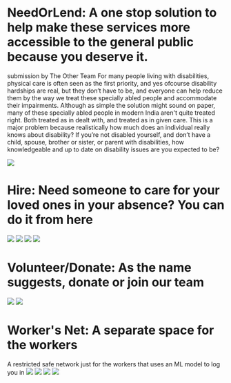 # NeedOrLend: A one stop solution to help make these services more accessible to the general public because you deserve it. 

submission by The Other Team 
For many people living with disabilities, physical care is often seen as the first priority, and yes ofcourse disability hardships are real, but they don’t have to be, and everyone can help reduce them by the way we treat these specially abled people and accommodate their impairments. Although as simple the solution might sound on paper, many of these specially abled people in modern India aren't quite treated right. Both treated as in dealt with, and treated as in given care. 
This is a major problem because realistically how much does an individual really knows about disability? If you’re not disabled yourself, and don’t have a child, spouse, brother or sister, or parent with disabilities, how knowledgeable and up to date on disability issues are you expected to be?

<img src="https://github.com/tanush122003/TECHNOHACK/blob/main/NeedOrLend/screenshots/Screenshot%20(6).png">


# Hire: Need someone to care for your loved ones in your absence? You can do it from here

<img src="https://github.com/tanush122003/TECHNOHACK/blob/main/NeedOrLend/screenshots/Screenshot%20(7).png">
<img src="https://github.com/tanush122003/TECHNOHACK/blob/main/NeedOrLend/screenshots/Screenshot%20(10).png">
<img src="https://github.com/tanush122003/TECHNOHACK/blob/main/NeedOrLend/screenshots/Screenshot%20(8).png">
<img src="https://github.com/tanush122003/TECHNOHACK/blob/main/NeedOrLend/screenshots/Screenshot%20(9).png">


# Volunteer/Donate: As the name suggests, donate or join our team

<img src="https://github.com/tanush122003/TECHNOHACK/blob/main/NeedOrLend/screenshots/Screenshot%20(11).png">
<img src="https://github.com/tanush122003/TECHNOHACK/blob/main/NeedOrLend/screenshots/Screenshot%20(12).png">


# Worker's Net: A separate space for the workers
A restricted safe network just for the workers that uses an ML model to log you in
<img src="https://github.com/tanush122003/TECHNOHACK/blob/main/NeedOrLend/screenshots/Screenshot%20(13).png">
<img src="https://github.com/tanush122003/TECHNOHACK/blob/main/NeedOrLend/screenshots/abcd.png">
<img src="https://github.com/tanush122003/TECHNOHACK/blob/main/NeedOrLend/screenshots/abcd1.png">
<img src="https://github.com/tanush122003/TECHNOHACK/blob/main/NeedOrLend/screenshots/Screenshot%20(14).png">
